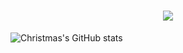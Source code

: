 <!-- 动态打字效果 -->
<h1 align="center">
    <img src="https://readme-typing-svg.herokuapp.com/?lines=console.log(%22Hello%2C%20World!%22);海豚祝您今天愉快!&center=true&size=27">
</h1>

<!-- GitHub数据统计 -->
![Christmas's GitHub stats](https://github-readme-stats.vercel.app/api?username=lyjdht&show_icons=true&theme=tokyonight)
